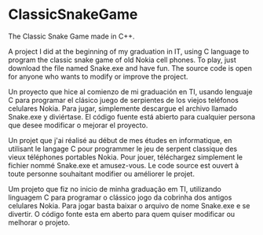 # ClassicSnakeGame
The Classic Snake Game made in C++.

A project I did at the beginning of my graduation in IT, using C language to program the classic snake game of old Nokia cell phones.
To play, just download the file named Snake.exe and have fun.
The source code is open for anyone who wants to modify or improve the project.

Un proyecto que hice al comienzo de mi graduación en TI, usando lenguaje C para programar el clásico juego de serpientes de los viejos teléfonos celulares Nokia.
Para jugar, simplemente descargue el archivo llamado Snake.exe y diviértase.
El código fuente está abierto para cualquier persona que desee modificar o mejorar el proyecto.

Un projet que j'ai réalisé au début de mes études en informatique, en utilisant le langage C pour programmer le jeu de serpent classique des vieux téléphones portables Nokia.
Pour jouer, téléchargez simplement le fichier nommé Snake.exe et amusez-vous.
Le code source est ouvert à toute personne souhaitant modifier ou améliorer le projet.

Um projeto que fiz no inicio de minha graduação em TI, utilizando linguagem C para programar o clássico jogo da cobrinha dos antigos celulares Nokia.
Para jogar basta baixar o arquivo de nome Snake.exe e se divertir.
O código fonte esta em aberto para quem quiser modificar ou melhorar o projeto.
